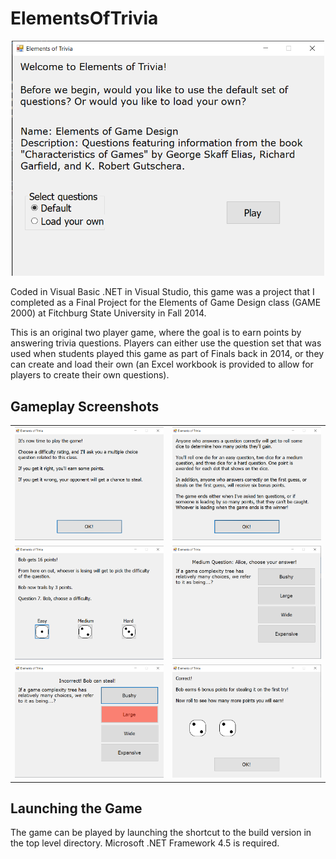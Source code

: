 # ElementsOfTrivia

<p align="center"><img src="https://github.com/dbeaulac/ElementsOfTrivia/blob/master/ReadMeImages/EoTSplashScreen.png" width="500"></p>

Coded in Visual Basic .NET in Visual Studio, this game was a project that I completed as a Final Project for the Elements of Game Design class (GAME 2000) at Fitchburg State University in Fall 2014.

This is an original two player game, where the goal is to earn points by answering trivia questions. Players can either use the question set that was used when students played this game as part of Finals back in 2014, or they can create and load their own (an Excel workbook is provided to allow for players to create their own questions).

## Gameplay Screenshots

<table>
  <tr>
    <td><img src="https://github.com/dbeaulac/ElementsOfTrivia/blob/master/ReadMeImages/EoTInstructions1.png" width="500"></td>
    <td><img src="https://github.com/dbeaulac/ElementsOfTrivia/blob/master/ReadMeImages/EoTInstructions2.png" width="500"></td>
  </tr>
  
  <tr>
    <td><img src="https://github.com/dbeaulac/ElementsOfTrivia/blob/master/ReadMeImages/EoTDifficultySelect.png" width="500"></td>
    <td><img src="https://github.com/dbeaulac/ElementsOfTrivia/blob/master/ReadMeImages/EoTQuestion1.png" width="500"></td>
  </tr>
  
  <tr>
    <td><img src="https://github.com/dbeaulac/ElementsOfTrivia/blob/master/ReadMeImages/EoTQuestion2.png" width="500"></td>
    <td><img src="https://github.com/dbeaulac/ElementsOfTrivia/blob/master/ReadMeImages/EoTRoll.png" width="500"></td>
  </tr>
</table>

## Launching the Game

The game can be played by launching the shortcut to the build version in the top level directory. Microsoft .NET Framework 4.5 is required.